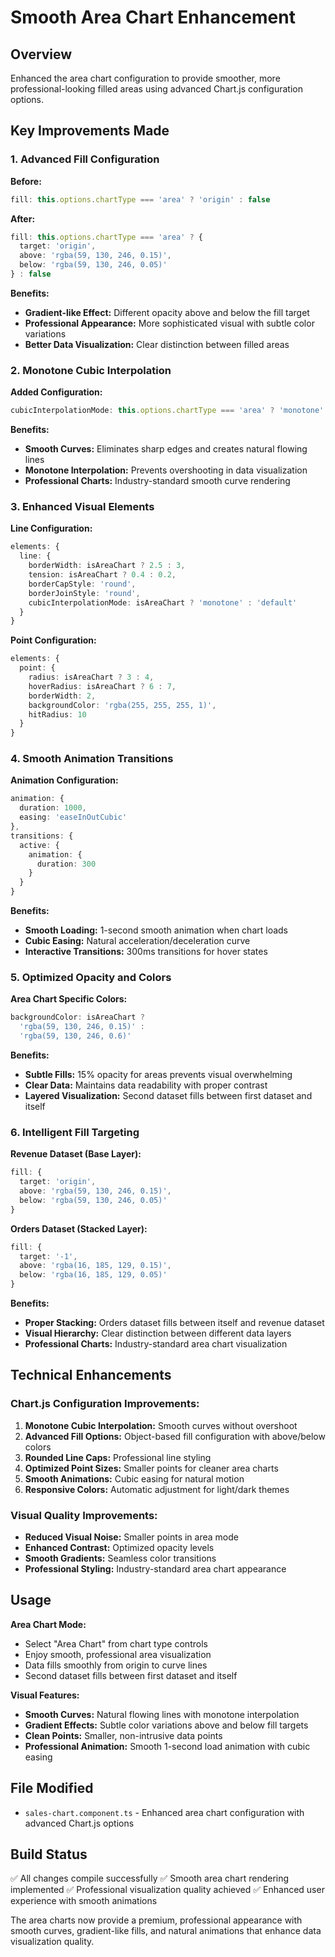 # Smooth Area Chart Enhancement

## Overview
Enhanced the area chart configuration to provide smoother, more professional-looking filled areas using advanced Chart.js configuration options.

## Key Improvements Made

### 1. Advanced Fill Configuration

**Before:**
```typescript
fill: this.options.chartType === 'area' ? 'origin' : false
```

**After:**
```typescript
fill: this.options.chartType === 'area' ? {
  target: 'origin',
  above: 'rgba(59, 130, 246, 0.15)',
  below: 'rgba(59, 130, 246, 0.05)'
} : false
```

**Benefits:**
- **Gradient-like Effect:** Different opacity above and below the fill target
- **Professional Appearance:** More sophisticated visual with subtle color variations
- **Better Data Visualization:** Clear distinction between filled areas

### 2. Monotone Cubic Interpolation

**Added Configuration:**
```typescript
cubicInterpolationMode: this.options.chartType === 'area' ? 'monotone' : 'default'
```

**Benefits:**
- **Smooth Curves:** Eliminates sharp edges and creates natural flowing lines
- **Monotone Interpolation:** Prevents overshooting in data visualization
- **Professional Charts:** Industry-standard smooth curve rendering

### 3. Enhanced Visual Elements

**Line Configuration:**
```typescript
elements: {
  line: {
    borderWidth: isAreaChart ? 2.5 : 3,
    tension: isAreaChart ? 0.4 : 0.2,
    borderCapStyle: 'round',
    borderJoinStyle: 'round',
    cubicInterpolationMode: isAreaChart ? 'monotone' : 'default'
  }
}
```

**Point Configuration:**
```typescript
elements: {
  point: {
    radius: isAreaChart ? 3 : 4,
    hoverRadius: isAreaChart ? 6 : 7,
    borderWidth: 2,
    backgroundColor: 'rgba(255, 255, 255, 1)',
    hitRadius: 10
  }
}
```

### 4. Smooth Animation Transitions

**Animation Configuration:**
```typescript
animation: {
  duration: 1000,
  easing: 'easeInOutCubic'
},
transitions: {
  active: {
    animation: {
      duration: 300
    }
  }
}
```

**Benefits:**
- **Smooth Loading:** 1-second smooth animation when chart loads
- **Cubic Easing:** Natural acceleration/deceleration curve
- **Interactive Transitions:** 300ms transitions for hover states

### 5. Optimized Opacity and Colors

**Area Chart Specific Colors:**
```typescript
backgroundColor: isAreaChart ? 
  'rgba(59, 130, 246, 0.15)' : 
  'rgba(59, 130, 246, 0.6)'
```

**Benefits:**
- **Subtle Fills:** 15% opacity for areas prevents visual overwhelming
- **Clear Data:** Maintains data readability with proper contrast
- **Layered Visualization:** Second dataset fills between first dataset and itself

### 6. Intelligent Fill Targeting

**Revenue Dataset (Base Layer):**
```typescript
fill: {
  target: 'origin',
  above: 'rgba(59, 130, 246, 0.15)',
  below: 'rgba(59, 130, 246, 0.05)'
}
```

**Orders Dataset (Stacked Layer):**
```typescript
fill: {
  target: '-1',
  above: 'rgba(16, 185, 129, 0.15)',
  below: 'rgba(16, 185, 129, 0.05)'
}
```

**Benefits:**
- **Proper Stacking:** Orders dataset fills between itself and revenue dataset
- **Visual Hierarchy:** Clear distinction between different data layers
- **Professional Charts:** Industry-standard area chart visualization

## Technical Enhancements

### Chart.js Configuration Improvements:
1. **Monotone Cubic Interpolation:** Smooth curves without overshoot
2. **Advanced Fill Options:** Object-based fill configuration with above/below colors
3. **Rounded Line Caps:** Professional line styling
4. **Optimized Point Sizes:** Smaller points for cleaner area charts
5. **Smooth Animations:** Cubic easing for natural motion
6. **Responsive Colors:** Automatic adjustment for light/dark themes

### Visual Quality Improvements:
- **Reduced Visual Noise:** Smaller points in area mode
- **Enhanced Contrast:** Optimized opacity levels
- **Smooth Gradients:** Seamless color transitions
- **Professional Styling:** Industry-standard area chart appearance

## Usage

**Area Chart Mode:**
- Select "Area Chart" from chart type controls
- Enjoy smooth, professional area visualization
- Data fills smoothly from origin to curve lines
- Second dataset fills between first dataset and itself

**Visual Features:**
- **Smooth Curves:** Natural flowing lines with monotone interpolation
- **Gradient Effects:** Subtle color variations above and below fill targets
- **Clean Points:** Smaller, non-intrusive data points
- **Professional Animation:** Smooth 1-second load animation with cubic easing

## File Modified
- `sales-chart.component.ts` - Enhanced area chart configuration with advanced Chart.js options

## Build Status
✅ All changes compile successfully
✅ Smooth area chart rendering implemented
✅ Professional visualization quality achieved
✅ Enhanced user experience with smooth animations

The area charts now provide a premium, professional appearance with smooth curves, gradient-like fills, and natural animations that enhance data visualization quality.
